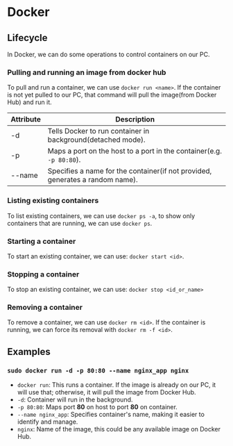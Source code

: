 # Docker

## Lifecycle
In Docker, we can do some operations to control containers on our PC.

### Pulling and running an image from docker hub
To pull and run a container, we can use `docker run <name>`. If the container is not yet pulled to our PC, that command will pull the image(from Docker Hub) and run it. 

| Attribute | Description                                                                   |
| --------- | ----------------------------------------------------------------------------- |
| -d        | Tells Docker to run container in background(detached mode).                   |
| -p        | Maps a port on the host to a port in the container(e.g. `-p 80:80`).          |
| --name    | Specifies a name for the container(if not provided, generates a random name). |

### Listing existing containers
To list existing containers, we can use `docker ps -a`, to show only containers that are running, we can use `docker ps`.

### Starting a container
To start an existing container, we can use: `docker start <id>`.

### Stopping a container
To stop an existing container, we can use: `docker stop <id_or_name>`

### Removing a container
To remove a container, we can use `docker rm <id>`. If the container is running, we can force its removal with `docker rm -f <id>`.

## Examples
### `sudo docker run -d -p 80:80 --name nginx_app nginx`
- `docker run`: This runs a container. If the image is already on our PC, it will use that; otherwise, it will pull the image from Docker Hub.
- `-d`: Container will run in the background.
- `-p 80:80`: Maps port **80** on host to port **80** on container.
- `--name nginx_app`: Specifies container's name, making it easier to identify and manage.
- `nginx`: Name of the image, this could be any available image on Docker Hub.